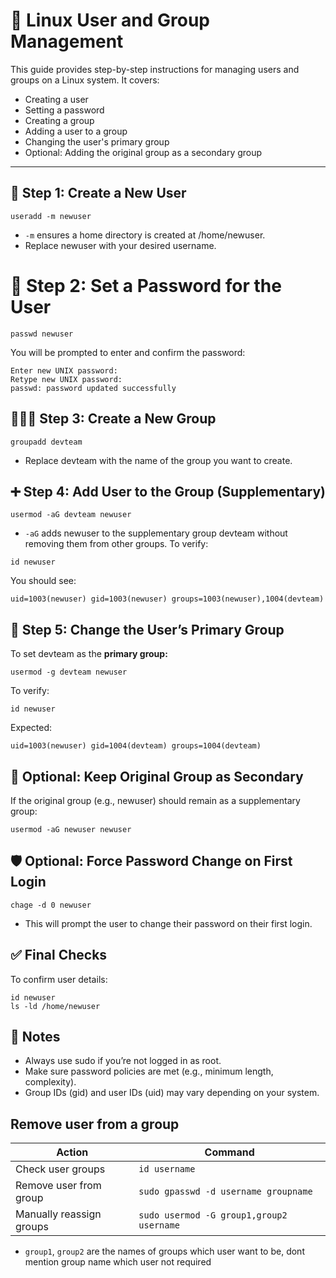 # 👥 Linux User and Group Management

This guide provides step-by-step instructions for managing users and groups on a Linux system. It covers:

- Creating a user
- Setting a password
- Creating a group
- Adding a user to a group
- Changing the user's primary group
- Optional: Adding the original group as a secondary group

---

## 👤 Step 1: Create a New User

```
useradd -m newuser
```
- `-m` ensures a home directory is created at /home/newuser.
- Replace newuser with your desired username.

# 🔐 Step 2: Set a Password for the User
```
passwd newuser
```
You will be prompted to enter and confirm the password:
```
Enter new UNIX password:
Retype new UNIX password:
passwd: password updated successfully
```

## 👨‍👩‍👧 Step 3: Create a New Group
```
groupadd devteam
```
- Replace devteam with the name of the group you want to create.

## ➕ Step 4: Add User to the Group (Supplementary)
```
usermod -aG devteam newuser
```
- `-aG` adds newuser to the supplementary group devteam without removing them from other groups.
To verify:
```
id newuser
```
You should see:
```
uid=1003(newuser) gid=1003(newuser) groups=1003(newuser),1004(devteam)
```

## 🔄 Step 5: Change the User’s Primary Group
To set devteam as the **primary group:**
```
usermod -g devteam newuser
```
To verify:
```
id newuser
```
Expected:
```
uid=1003(newuser) gid=1004(devteam) groups=1004(devteam)
```

## 🔁 Optional: Keep Original Group as Secondary
If the original group (e.g., newuser) should remain as a supplementary group:
```
usermod -aG newuser newuser
```
## 🛡️ Optional: Force Password Change on First Login
```
chage -d 0 newuser
```
- This will prompt the user to change their password on their first login.

## ✅ Final Checks
To confirm user details:
```
id newuser
ls -ld /home/newuser
```

## 📎 Notes
- Always use sudo if you’re not logged in as root.
- Make sure password policies are met (e.g., minimum length, complexity).
- Group IDs (gid) and user IDs (uid) may vary depending on your system.

## Remove user from a group
| **Action**                 | **Command**                                  |
|---------------------------|-----------------------------------------------|
| Check user groups         | `id username`                                 |
| Remove user from group    | `sudo gpasswd -d username groupname`          |
| Manually reassign groups  | `sudo usermod -G group1,group2 username`      |

- `group1`, `group2` are the names of groups which user want to be, dont mention group name which user not required

